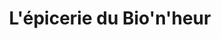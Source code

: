 ---
title: "L'épicerie du Bio'n'heur"
url: /limogne-en-quercy/lepicerie-du-bionheur/
shop: commodité
---